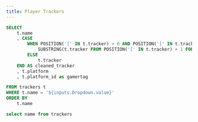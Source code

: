 ```yaml
---
title: Player Trackers
---
```


<LastRefreshed prefix="Data last updated"/>

```sql trackers
SELECT
    t.name
    , CASE 
        WHEN POSITION('[' IN t.tracker) > 0 AND POSITION(']' IN t.tracker) > 0 THEN 
            SUBSTRING(t.tracker FROM POSITION('[' IN t.tracker) + 1 FOR POSITION(']' IN t.tracker) - POSITION('[' IN t.tracker) - 1)
        ELSE 
            t.tracker 
    END AS cleaned_tracker
    , t.platform
    , t.platform_id as gamertag

FROM trackers t
WHERE t.name = '${inputs.Dropdown.value}'
ORDER BY
    t.name
```

```sql dropdown
select name from trackers
```

<Dropdown data={dropdown} name=Dropdown value=name defaultValue="OwnerOfTheWhiteSedan" />

<DataTable data={trackers} rows=20 rowShading=true headerColor=#2a4b82 headerFontColor=white>
    <Column id=name />
    <Column id=cleaned_tracker contentType=link linkLabel=platform openInNewTab=true />
    <Column id=gamertag />
</DataTable>
